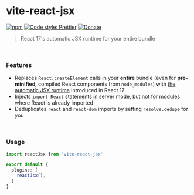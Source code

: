 # vite-react-jsx

[![npm](https://img.shields.io/npm/v/vite-react-jsx.svg)](https://www.npmjs.com/package/vite-react-jsx)
[![Code style: Prettier](https://img.shields.io/badge/code_style-prettier-ff69b4.svg)](https://github.com/prettier/prettier)
[![Donate](https://img.shields.io/badge/Donate-PayPal-green.svg)](https://paypal.me/alecdotbiz)

> React 17's automatic JSX runtime for your entire bundle 

&nbsp;

### Features

- Replaces `React.createElement` calls in your **entire** bundle (even for **pre-minified**, compiled React components from `node_modules`) with [the automatic JSX runtime](https://reactjs.org/blog/2020/09/22/introducing-the-new-jsx-transform.html) introduced in React 17
- Injects `import React` statements in server mode, but not for modules where React is already imported
- Deduplicates `react` and `react-dom` imports by setting `resolve.dedupe` for you

&nbsp;

### Usage

```ts
import reactJsx from 'vite-react-jsx'

export default {
  plugins: [
    reactJsx(),
  ]
}
```
